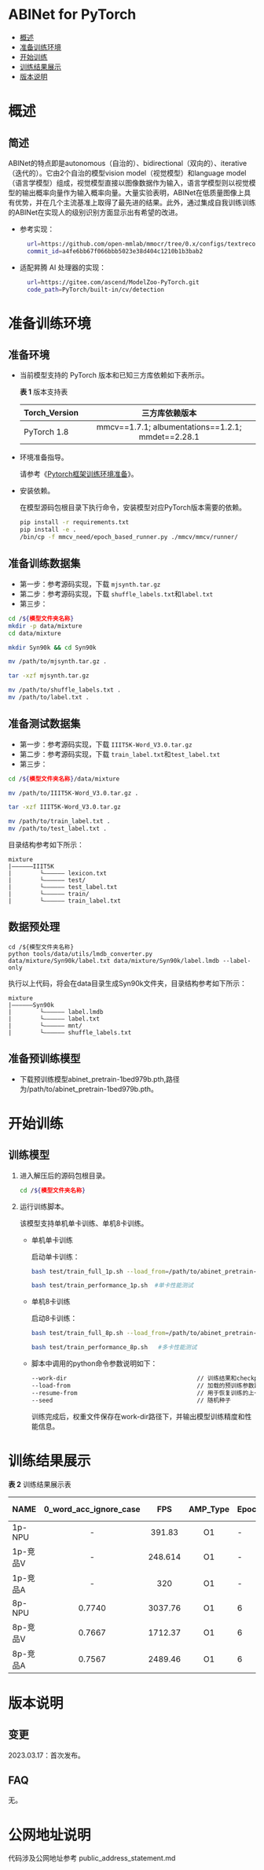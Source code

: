 # ABINet for PyTorch

-   [概述](#1)
-   [准备训练环境](#2)
-   [开始训练](#3)
-   [训练结果展示](#4)
-   [版本说明](#5)

# 概述

## 简述

ABINet的特点即是autonomous（自治的）、bidirectional（双向的）、iterative（迭代的）。它由2个自治的模型vision model（视觉模型）和language model（语言学模型）组成，视觉模型直接以图像数据作为输入，语言学模型则以视觉模型的输出概率向量作为输入概率向量。大量实验表明，ABINet在低质量图像上具有优势，并在几个主流基准上取得了最先进的结果。此外，通过集成自我训练训练的ABINet在实现人的级别识别方面显示出有希望的改进。
- 参考实现：
  
  ```bash
    url=https://github.com/open-mmlab/mmocr/tree/0.x/configs/textrecog/abinet
    commit_id=a4fe6bb67f066bbb5023e38d404c1210b1b3bab2
  ```

- 适配昇腾 AI 处理器的实现：

  ```bash
    url=https://gitee.com/ascend/ModelZoo-PyTorch.git
    code_path=PyTorch/built-in/cv/detection
  ```

# 准备训练环境

## 准备环境

- 当前模型支持的 PyTorch 版本和已知三方库依赖如下表所示。

  ****表 1**** 版本支持表

  | Torch_Version     | 三方库依赖版本 
  | --------          |:---------:
  | PyTorch 1.8       |  mmcv==1.7.1; albumentations==1.2.1; mmdet==2.28.1

- 环境准备指导。

  请参考《[Pytorch框架训练环境准备](https://www.hiascend.com/document/detail/zh/ModelZoo/pytorchframework/ptes)》。

- 安装依赖。

  在模型源码包根目录下执行命令，安装模型对应PyTorch版本需要的依赖。

  ```bash
  pip install -r requirements.txt
  pip install -e .
  /bin/cp -f mmcv_need/epoch_based_runner.py ./mmcv/mmcv/runner/
  ```
  
## 准备训练数据集

- 第一步：参考源码实现，下载 `mjsynth.tar.gz`
- 第二步：参考源码实现，下载 `shuffle_labels.txt`和`label.txt`
- 第三步：

```bash
cd /${模型文件夹名称}
mkdir -p data/mixture
cd data/mixture

mkdir Syn90k && cd Syn90k

mv /path/to/mjsynth.tar.gz .

tar -xzf mjsynth.tar.gz

mv /path/to/shuffle_labels.txt .
mv /path/to/label.txt .
```

## 准备测试数据集

- 第一步：参考源码实现，下载 `IIIT5K-Word_V3.0.tar.gz`
- 第二步：参考源码实现，下载 `train_label.txt`和`test_label.txt`
- 第三步：

```bash
cd /${模型文件夹名称}/data/mixture

mv /path/to/IIIT5K-Word_V3.0.tar.gz .

tar -xzf IIIT5K-Word_V3.0.tar.gz

mv /path/to/train_label.txt .
mv /path/to/test_label.txt .
```
目录结构参考如下所示：

   ```
   mixture
   |——————IIIT5K
   |        └—————— lexicon.txt
   |        └—————— test/
   |        └—————— test_label.txt
   |        └—————— train/
   |        └—————— train_label.txt
   ```

## 数据预处理

```
cd /${模型文件夹名称}
python tools/data/utils/lmdb_converter.py data/mixture/Syn90k/label.txt data/mixture/Syn90k/label.lmdb --label-only
```
执行以上代码，将会在data目录生成Syn90k文件夹，目录结构参考如下所示：

   ```
   mixture
   |——————Syn90k
   |        └—————— label.lmdb
   |        └—————— label.txt
   |        └—————— mnt/
   |        └—————— shuffle_labels.txt
   ```

## 准备预训练模型
- 下载预训练模型abinet_pretrain-1bed979b.pth,路径为/path/to/abinet_pretrain-1bed979b.pth。

# 开始训练

## 训练模型

1. 进入解压后的源码包根目录。

   ```bash
   cd /${模型文件夹名称} 
   ```

2. 运行训练脚本。

   该模型支持单机单卡训练、单机8卡训练。

   + 单机单卡训练

     启动单卡训练：

     ```bash
     bash test/train_full_1p.sh --load_from=/path/to/abinet_pretrain-1bed979b.pth    #单卡训练
     
     bash test/train_performance_1p.sh  #单卡性能测试
     ```
   
   + 单机8卡训练
   
     启动8卡训练：
   
     ```bash
     bash test/train_full_8p.sh --load_from=/path/to/abinet_pretrain-1bed979b.pth   #多卡训练
     
     bash test/train_performance_8p.sh   #多卡性能测试
     ```
     
     
   + 脚本中调用的python命令参数说明如下：
     
      ```bash
      --work-dir                                     // 训练结果和checkpoint保存路径
      --load-from                                    // 加载的预训练参数路径
      --resume-from                                  // 用于恢复训练的上一次训练保存的参数路径
      --seed                                         // 随机种子
     ```
     训练完成后，权重文件保存在work-dir路径下，并输出模型训练精度和性能信息。
     

# 训练结果展示

**表 2**  训练结果展示表

| NAME   | 0_word_acc_ignore_case |   FPS   | AMP_Type | Epochs | Batch Size |
|--------|:----------------------:|:-------:| :------: | ------ | ---------- | 
| 1p-NPU |           -            | 391.83  |    O1    | -      | 192         |
| 1p-竞品V |           -            | 248.614 |    O1    | -      | 192         |
| 1p-竞品A |           -            |   320   |    O1    | -      | 192         |
| 8p-NPU |         0.7740         | 3037.76 |    O1    | 6     | 1536         |
| 8p-竞品V |         0.7667         | 1712.37 |    O1    | 6      | 1536         |
| 8p-竞品A |         0.7567         | 2489.46 |    O1    | 6      | 1536         |



# 版本说明

## 变更

2023.03.17：首次发布。
## FAQ
无。

# 公网地址说明

代码涉及公网地址参考 public_address_statement.md
